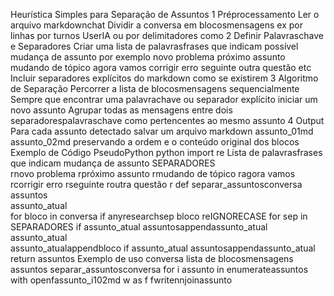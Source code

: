  Heurística Simples para Separação de Assuntos
 1 Préprocessamento
 Ler o arquivo markdownchat
 Dividir a conversa em blocosmensagens ex por linhas por turnos UserIA ou por delimitadores como 
 2 Definir Palavraschave e Separadores
 Criar uma lista de palavrasfrases que indicam possível mudança de assunto por exemplo
 novo problema próximo assunto mudando de tópico agora vamos corrigir erro seguinte outra questão etc
 Incluir separadores explícitos do markdown como  se existirem
 3 Algoritmo de Separação
 Percorrer a lista de blocosmensagens sequencialmente
 Sempre que encontrar uma palavrachave ou separador explícito iniciar um novo assunto
 Agrupar todas as mensagens entre dois separadorespalavraschave como pertencentes ao mesmo assunto
 4 Output
 Para cada assunto detectado salvar um arquivo markdown assunto_01md assunto_02md  preservando a ordem e o conteúdo original dos blocos
 Exemplo de Código PseudoPython
python
import re
 Lista de palavrasfrases que indicam mudança de assunto
SEPARADORES  
rnovo problema rpróximo assunto rmudando de tópico ragora vamos
rcorrigir erro rseguinte routra questão r
def separar_assuntosconversa
assuntos  
assunto_atual  
for bloco in conversa
if anyresearchsep bloco reIGNORECASE for sep in SEPARADORES
if assunto_atual
assuntosappendassunto_atual
assunto_atual  
assunto_atualappendbloco
if assunto_atual
assuntosappendassunto_atual
return assuntos
 Exemplo de uso
 conversa    lista de blocosmensagens
 assuntos  separar_assuntosconversa
 for i assunto in enumerateassuntos
 with openfassunto_i102md w as f
 fwritennjoinassunto